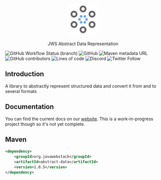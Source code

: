 <p align="center"><img src="https://raw.githubusercontent.com/JavaWebStack/docs/master/docs/assets/img/icon.svg" width="100">
<br><br>
JWS Abstract Data Representation
</p>

![GitHub Workflow Status (branch)](https://img.shields.io/github/workflow/status/JavaWebStack/abstract-data/Maven%20Deploy/master)
![GitHub](https://img.shields.io/github/license/JavaWebStack/abstract-data)
![Maven metadata URL](https://img.shields.io/maven-metadata/v?metadataUrl=https%3A%2F%2Frepo1.maven.org%2Fmaven2%2Forg%2Fjavawebstack%2Fabstract-data%2Fmaven-metadata.xml)
![GitHub contributors](https://img.shields.io/github/contributors/JavaWebStack/abstract-data)
![Lines of code](https://img.shields.io/tokei/lines/github/JavaWebStack/abstract-data)
![Discord](https://img.shields.io/discord/815612319378833408?color=%237289DA&label=discord)
![Twitter Follow](https://img.shields.io/twitter/follow/JavaWebStack?style=social)

## Introduction
A library to abstractly represent structured data and convert it from and to several formats

## Documentation
You can find the current docs on our [website](https://docs.javawebstack.org/framework). This is a work-in-progress project though so it's not yet complete.

## Maven
```xml
<dependency>
    <groupId>org.javawebstack</groupId>
    <artifactId>abstract-data</artifactId>
    <version>1.0.5</version>
</dependency>
```
